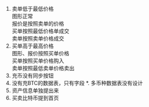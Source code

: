 1. 卖单低于最低价格  
图形正常  
报价是按照卖单的价格  
买单按照最低价格单成交  
卖单按照卖单价格成交
2. 买单高于最高价格  
图形、报价按照买单价格  
买单按照买单价格购入  
卖单按照最低卖单价格卖出
3. 充币没有同步按钮
4. 没有充BTC的数据表，只有字段
*. 多币种数据表没有设计
4. 资产信息单独提出来
5. 买卖比特币提到首页
